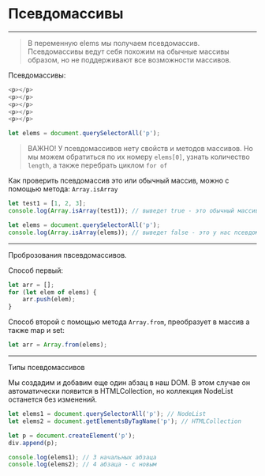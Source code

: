 # Псевдомассивы
---

> В переменную elems мы получаем псевдомассив.
> Псевдомассивы ведут себя похожим на обычные массивы образом, но не поддерживают все возможности массивов.

Псевдомассивы:
```js
<p></p>
<p></p>
<p></p>
<p></p>
<p></p>

let elems = document.querySelectorAll('p');
```

>ВАЖНО! 
>У псевдомассивов нету свойств и методов массивов.
>Но мы можем обратиться по их номеру `elems[0]`, узнать количество `length`, а также перебрать циклом `for of`

Как проверить псевдомассив это или обычный массив, можно с помощью метода:
`Array.isArray`

```js
let test1 = [1, 2, 3];
console.log(Array.isArray(test1)); // выведет true - это обычный массив

let elems = document.querySelectorAll('p');
console.log(Array.isArray(elems)); // выведет false - это у нас псевдомассив
```

---

Проброзования пвсевдомассивов.

Способ первый:
```js
let arr = [];
for (let elem of elems) {
	arr.push(elem);
}
```

Способ второй с помощью метода `Array.from`, преобразует в массив а также map и set:
```js
let arr = Array.from(elems);
```

----

Типы псевдомассивов

Мы создадим и добавим еще один абзац в наш DOM. В этом случае он автоматически появится в HTMLCollection, но коллекция NodeList останется без изменений.
```js
let elems1 = document.querySelectorAll('p'); // NodeList 
let elems2 = document.getElementsByTagName('p'); // HTMLCollection 

let p = document.createElement('p'); 
div.append(p); 

console.log(elems1); // 3 начальных абзаца 
console.log(elems2); // 4 абзаца - с новым
```